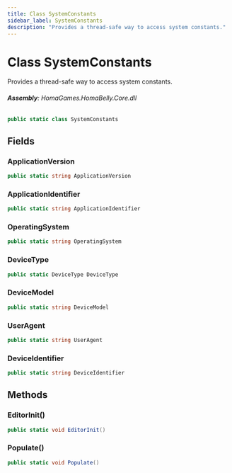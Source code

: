 ```yaml
---
title: Class SystemConstants
sidebar_label: SystemConstants
description: "Provides a thread-safe way to access system constants."
---
```

# Class SystemConstants
Provides a thread-safe way to access system constants.

###### **Assembly**: HomaGames.HomaBelly.Core.dll

```csharp title="Declaration"
public static class SystemConstants
```
## Fields
### ApplicationVersion


```csharp title="Declaration"
public static string ApplicationVersion
```
### ApplicationIdentifier


```csharp title="Declaration"
public static string ApplicationIdentifier
```
### OperatingSystem


```csharp title="Declaration"
public static string OperatingSystem
```
### DeviceType


```csharp title="Declaration"
public static DeviceType DeviceType
```
### DeviceModel


```csharp title="Declaration"
public static string DeviceModel
```
### UserAgent


```csharp title="Declaration"
public static string UserAgent
```
### DeviceIdentifier


```csharp title="Declaration"
public static string DeviceIdentifier
```
## Methods
### EditorInit()


```csharp title="Declaration"
public static void EditorInit()
```
### Populate()


```csharp title="Declaration"
public static void Populate()
```

